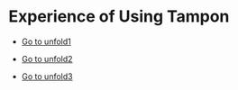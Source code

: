 # Experience of Using Tampon

- [Go to unfold1](/experience/unfold1)

- [Go to unfold2](/experience/unfold2)

- [Go to unfold3](/experience/unfold3)
